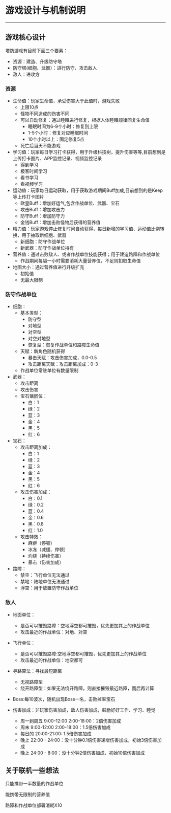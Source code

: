 # 游戏设计与机制说明
***
## 游戏核心设计
塔防游戏有目前下面三个要素：

- 资源：建造、升级防守塔
- 防守塔(细胞、武器）：进行防守、攻击敌人
- 敌人：进攻方

### 资源
- 生命值：玩家生命值，承受伤害大于此值时，游戏失败
    - 上限10点
    - 怪物不同造成的伤害不同
    - 可以自动修复：通过睡眠进行修复，根据人体睡眠规律回复生命值
        - 睡眠时间为6-9个小时：修复到上限
        - 1-5个小时：修复对应睡眠时间
        - 10个小时以上：固定修复5点
    - 死亡后当天不能游戏
- 学习值：玩家每日学习打卡获得，用于升级科技树，提升伤害等等,目前想到是上传打卡图片、APP监控记录、视频监控记录
    - 得到学习
    - 极客时间学习
    - 看书学习
    - 看视频学习
- 运动值：玩家每日运动获取，用于获取游戏期间Buff加成,目前想到的是Keep等上传打卡图片
    - 欧皇Buff：增加好运气,包含作战单位、武器、宝石
    - 攻击Buff：增加攻击力
    - 防守Buff：增加防守力
    - 金钱Buff：增加击败怪物后获得的营养值
- 精力值：玩家游戏停止修复时间自动获得，每日新增的学习值、运动值比例转换，用于抽取新细胞、武器
    - 新细胞：防守作战单位
    - 新武器：防守作战单位持有
- 营养值：通过击败敌人、或者作战单位技能获得；用于建造路障和作战单位
  - 作战期间每隔一小时需要消耗大量营养值，不足则扣取生命值
- 地图大小：通过营养值进行升级扩充
    - 初始值
    - 无最大限制

### 防守作战单位
- 细胞：
    - 基本类型：
        - 防守型
        - 对地型
        - 对空型
        - 对空对地型
        - 恢复型：恢复作战单位和路障生命值
    - 天赋：新角色随机获得
        - 暴击天赋：攻击伤害加成，0.0-0.5
        - 攻击距离天赋：攻击距离加成：0-3
    - 作战单位常驻单位有数量限制
- 武器：
    - 攻击距离
    - 攻击伤害
    - 宝石镶嵌位：
        - 白：1
        - 绿：2
        - 蓝：3
        - 金：4
        - 黑：5
        - 红：6
- 宝石：
    - 攻击距离加成：
        - 白：1
        - 绿：2
        - 蓝：3
        - 金：4
        - 黑：5
        - 红：6
    - 攻击伤害加成：
        - 白：0.1
        - 绿：0.2
        - 蓝：0.4
        - 金：0.6
        - 黑：0.8
        - 红：1.0
    - 攻击特效：
        - 麻痹（停顿）
        - 冰冻（减缓、停顿）
        - 灼烧（持续伤害）
        - 暴击（伤害加成）
- 路障：
    - 禁空：飞行单位无法通过
    - 禁地：陆地单位无法通过
    - 浮空：用于放置防守作战单位

### 敌人
- 地面单位：
    - 是否可以摧毁路障：空地浮空都可摧毁，优先更加其上的作战单位
    - 攻击最近的作战单位：对地、对空
- 飞行单位：
    - 是否可以摧毁路障:空地浮空都可摧毁，优先更加其上的作战单位
    - 攻击最近的作战单位：地空都可

- 寻路算法：寻找最短距离
    - 无视路障型
    - 绕开路障型：如果无法绕开路障，则直接摧毁最近路障，而后再计算

- Boss:每10波次，随机出现Boss一名，击败掉率宝石

- 伤害加成：非玩家伤害加成，敌人伤害加成，鼓励好好工作、学习、睡觉
    - 周一到周五 9:00-12:00 2:00-18:00：2倍伤害加成
    - 周末 9:00-12:00 2:00-18:00：1.5倍伤害加成
    - 每日的 20:00-21:00: 1.5倍伤害加成
    - 晚上 22:00 - 24:00：没十分钟0.1倍伤害递增伤害加成，初始3倍伤害加成
    - 晚上 24:00 - 8:00：没十分钟2倍伤害加成，初始10倍伤害加成

## 关于联机一些想法
只能携带一半数量的作战单位

能携带无限制的营养值

路障和作战单位部署消耗X10